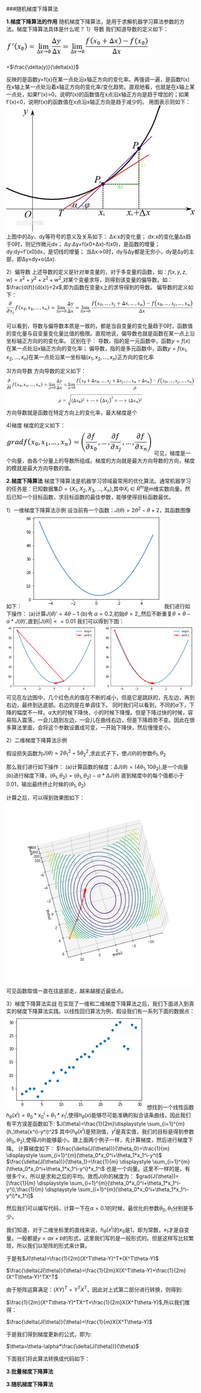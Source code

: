 ###随机梯度下降算法

**1.梯度下降算法的作用**
随机梯度下降算法，是用于求解机器学习算法参数的方法。梯度下降算法具体是什么呢？
1）导数
我们知道导数的定义如下：
![](pics/1.png)

=$\frac{\delta(y)}{\delta(x)}$

反映的是函数y=f(x)在某一点处沿x轴正方向的变化率。再强调一遍，是函数f(x)在x轴上某一点处沿着x轴正方向的变化率/变化趋势。直观地看，也就是在x轴上某一点处，如果f’(x)>0，说明f(x)的函数值在x点沿x轴正方向是趋于增加的；如果f’(x)<0，说明f(x)的函数值在x点沿x轴正方向是趋于减少的。
用图表示则如下：
![](pics/0.png)
上图中的Δy、dy等符号的意义及关系如下： 
Δx:x的变化量； 
dx:x的变化量Δx趋于0时，则记作微元dx； 
Δy:Δy=f(x0+Δx)-f(x0)，是函数的增量； 
dy:dy=f’(x0)dx，是切线的增量； 
当Δx→0时，dy与Δy都是无穷小，dy是Δy的主部，即Δy=dy+o(Δx). 

2）偏导数
上述导数的定义是针对单变量的，对于多变量的函数，如：$f(x,y,z,w)=x^2+y^2+z^2+w^2$,对某个变量求导，则得到该变量的偏导数。如：
$\frac{d(f)}{d(x)}=2x$,即为函数在变量x上的求导得到的导数。
偏导数的定义如下：
![](pics/3.png)

可以看到，导数与偏导数本质是一致的，都是当自变量的变化量趋于0时，函数值的变化量与自变量变化量比值的极限。直观地说，偏导数也就是函数在某一点上沿坐标轴正方向的的变化率。 
区别在于： 
导数，指的是一元函数中，函数$y=f(x)$在某一点处沿x轴正方向的变化率； 偏导数，指的是多元函数中，函数$y=f(x_1,x_2,…,x_n)$在某一点处沿某一坐标轴$(x_1,x_2,…,x_n)$正方向的变化率

3)方向导数
方向导数的定义如下：
![](pics/2.png)
方向导数就是函数在特定方向上的变化率，最大梯度是个

4)梯度
梯度的定义如下：
![](pics/4.png)
可见，梯度是一个向量，由各个分量上的导数所组成。梯度的方向就是最大方向导数的方向，梯度的模就是最大方向导数的值。

**2.梯度下降算法**
梯度下降算法是机器学习领域最常用的优化算法。通常机器学习的任务是：已知数据集$D=\{X_1,X_2,X_3,...,X_n\}$,其中$X_i \in R^m$是m维实数向量。然后已知一个目标函数，求目标函数的最佳参数，能够使得目标函数最优。

1）一维梯度下降算法示例
设当前有一个函数：$J(\theta)=2\theta^2-\theta+2$，其函数图像如下：
![](pics/5.png)
我们进行如下操作：
(a)计算$J(\theta)'=4\theta-1$
(b)令 $\alpha=0.2$,初始$\theta=2,$,然后不断重复$\theta=\theta-\alpha * J(\theta)'$,直到$|J(\theta)|<=0.01$
我们可以得到下图：
![](pics/6.png)
可见在左边图中，几个红色点的值在不断的减小，但是它是跳跃的，先左边，再到右边，最终到达底部。右边则是在单调往下。
同时我们可以看到，不同的$\alpha$下，下降的幅度不一样。$\alpha$大的时候下降快，小的时候下降慢。但是下降过快的时候，容易陷入震荡，一会儿跳到左边，一会儿在曲线右边，但是下降趋势不变。因此在很多算法里面，会将这个参数设置成可变，一开始下降快，然后慢慢变小。

2）二维梯度下降算法示例

假设损失函数为$J(\theta)=2\theta_1^2+5\theta_2^2$,求此式子下，使$J(\theta)$的参数$\theta_1,\theta_2$

那么我们进行如下操作：
(a)计算函数的梯度：$ΔJ(\theta)=(4\theta_1,10\theta_2)$,是一个向量
(b)进行梯度下降，$(\theta_1,\theta_2)=(\theta_1,\theta_2)-\alpha* ΔJ(\theta)$ 直到梯度中的每个值都小于0.01，输出最终终止时候的$(\theta_1,\theta_2)$

计算之后，可以得到效果图如下：
![](pics/7.png)
可见函数取值一直在往底部走，越来越接近最低点。

3）梯度下降算法实战
在实现了一维和二维梯度下降算法之后，我们下面进入到真实的梯度下降算法实践。以线性回归算法为例，假设我们有一系列下面的数据点：
![](pics/8.png)
想找到一个线性函数$h_\theta(x^i)=\theta_0*x_0^i+\theta_1*x_1^i$,使得$h_\theta(x)$能够尽可能准确的拟合该条曲线，因此我们有平方误差函数如下:
$J(\theta)=\frac{1}{2m}\displaystyle \sum_{i=1}^{m}(h_\theta(x^i)-y^i)^2$
其中$(h_\theta(x^i)$是预测值，$y^i$是真实值，我们的目标是得到参数$(\theta_0,\theta_2)$,使得$J(\theta)$能够最小。跟上面两个例子一样，先计算梯度，然后进行梯度下降。
计算梯度如下：
    $\frac{\delta(J(\theta))}{\theta_0}=\frac{1}{m} \displaystyle \sum_{i=1}^{m}(\theta_0*x_0^i+\theta_1*x_1^i-y^i)$
    $\frac{\delta(J(\theta))}{\theta_1}=\frac{1}{m} \displaystyle \sum_{i=1}^{m}(\theta_0*x_0^i+\theta_1*x_1^i-y^i)*x_1^i$
也是一个向量。这里不一样的是，有很多个$x$，所以是求和之后的平均。故而$J(\theta)$的梯度为：
$grad(J(\theta))=[\frac{1}{m} \displaystyle \sum_{i=1}^{m}(\theta_0*x_0^i+\theta_1*x_1^i-y^i),\frac{1}{m} \displaystyle \sum_{i=1}^{m}(\theta_0*x_0^i+\theta_1*x_1^i-y^i)*x_1^i]$

然后我们可以编写代码，计算一下在$\alpha=0.1$的时候，最优化的参数$\theta_0,\theta_1$分别是多少。

我们知道，对于二维坐标里的直线来说，$h_\theta(x^i)$的$x_0$是1，即为常数，$x_1$才是自变量。一般都是$y=ax+b$的形式，这里我们写的是一般形式的。但是这样写比较繁琐，所以我们以矩阵的形式来计算。

于是有$J(\theta)=\frac{1}{2m}(X^T\theta-Y)^T*(X^T\theta-Y)$


$\frac{\delta(J(\theta)}{\theta}=\frac{1}{2m}X(X^T\theta-Y)+\frac{1}{2m}(X^T\theta-Y)^TX^T$

由于矩阵运算满足：$(XY)^T=Y^TX^T$，因此对上式第二部分进行转换，则得到:

$\frac{1}{2m}(X^T\theta-Y)^TX^T=\frac{1}{2m}X(X^T\theta-Y)$,所以我们推得：

$\frac{\delta(J(\theta)}{\theta}=\frac{1}{m}X(X^T\theta-Y)$

于是我们得到梯度更新的公式，即为:

$\theta=\theta-\alpha*\frac{\delta(J(\theta))}{\theta}$

下面我们将此算法转换成代码如下：

**3.批量梯度下降算法**

**3.随机梯度下降算法**